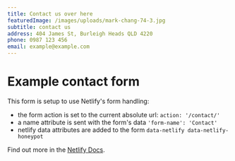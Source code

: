 ```yaml
---
title: Contact us over here
featuredImage: /images/uploads/mark-chang-74-3.jpg
subtitle: contact us
address: 404 James St, Burleigh Heads QLD 4220
phone: 0987 123 456
email: example@example.com
---
```


# Example contact form

This form is setup to use Netlify's form handling:

* the form action is set to the current absolute url: `action: '/contact/'`
* a name attribute is sent with the form's data `'form-name': 'Contact'`
* netlify data attributes are added to the form `data-netlify data-netlify-honeypot`

Find out more in the [Netlify Docs](https://www.netlify.com/docs/form-handling/).
